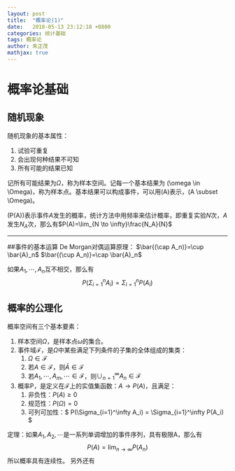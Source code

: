 ```yaml
---
layout: post
title:  "概率论(1)"
date:   2018-05-13 23:12:18 +0800
categories: 统计基础
tags: 概率论
author: 朱正茂
mathjax: true
---
```

# 概率论基础
## 随机现象
随机现象的基本属性：

1. 试验可重复
2. 会出现何种结果不可知
3. 所有可能的结果已知



记所有可能结果为$\Omega$，称为样本空间。记每一个基本结果为 \(\omega \in \Omega\)，称为样本点。基本结果可以构成事件，可以用\(A\)表示，\(A \subset \Omega\)。

\(P(A)\)表示事件$A$发生的概率，统计方法中用频率来估计概率，即重复实验$N$次，$A$发生$N_A$次，那么有$P(A)=\lim_{N \to \infty}\frac{N_A}{N}$

---
##事件的基本运算
De Morgan对偶运算原理：
$\bar{(\cap A_n)}=\cup \bar{A}_n$    $\bar{(\cup A_n)}=\cap \bar{A}_n$

如果$A_1,\cdots,A_n$互不相交，那么有
$$
P(\Sigma_{i=1}^nA_i)=\Sigma_{i=1}^nP(A_i)
$$


## 概率的公理化

概率空间有三个基本要素：

1. 样本空间$\Omega$，是样本点$\omega$的集合。
2. 事件域$\mathcal{F}$，是$\Omega$中某些满足下列条件的子集的全体组成的集类：
    1. $\Omega \in \mathcal{F}$
    2. 若$A \in \mathcal{F}$，则$\bar{A} \in \mathcal{F}$
    3. 若$A_1,\cdots,A_m,\cdots \in \mathcal{F}$，则$\cup_{n=1}^\infty A_n \in \mathcal{F}$
3. 概率P，是定义在$\mathcal{F}$上的实值集函数：$A \to P(A)$，且满足：
    1. 非负性：$P(A)\geq0$
    2. 规范性：$P(\Omega)=0$
    3. 可列可加性：$
P(\Sigma_{i=1}^\infty A_i) = \Sigma_{i=1}^\infty P(A_i)
$

定理：如果$A_1,A_2,\cdots$是一系列单调增加的事件序列，具有极限A，那么有
$$
P(A)=\lim_{n\to \infty}P(A_n)
$$
所以概率具有连续性。
另外还有


